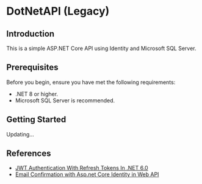 # DotNetAPI (Legacy)

## Introduction
This is a simple ASP.NET Core API using Identity and Microsoft SQL Server.

## Prerequisites
Before you begin, ensure you have met the following requirements:
* .NET 8 or higher.
* Microsoft SQL Server is recommended.

## Getting Started
Updating...

## References
* [JWT Authentication With Refresh Tokens In .NET 6.0](https://www.c-sharpcorner.com/article/jwt-authentication-with-refresh-tokens-in-net-6-0/)
* [Email Confirmation with Asp.net Core Identity in Web API](https://webtutorialstack.com/dot-net-framework/email-confirmation-with-asp-net-core-identity/)
